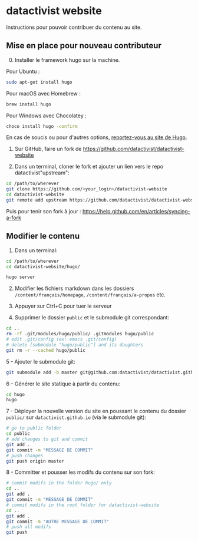 # datactivist website
Instructions pour pouvoir contribuer du contenu au site.

## Mise en place pour nouveau contributeur

0. Installer le framework hugo sur la machine.

Pour Ubuntu :
```sh
sudo apt-get install hugo
```

Pour macOS avec Homebrew :
```sh
brew install hugo
```

Pour Windows avec Chocolatey :
```sh
choco install hugo -confirm
```

En cas de soucis ou pour d'autres options, [reportez-vous au site de Hugo](https://gohugo.io/getting-started/installing/).

1. Sur GitHub, faire un fork de https://github.com/datactivist/datactivist-website

2. Dans un terminal, cloner le fork et ajouter un lien vers le repo datactivist"upstream":
```sh
cd /path/to/wherever
git clone https://github.com/<your_login>/datactivist-website
cd datactivist-website
git remote add upstream https://github.com/datactivist/datactivist-website
```

Puis pour tenir son fork à jour :
https://help.github.com/en/articles/syncing-a-fork


## Modifier le contenu
1. Dans un terminal:
```sh
cd /path/to/wherever
cd datactivist-website/hugo/

hugo server
```

2. Modifier les fichiers markdown dans les dossiers
`/content/français/homepage`, `/content/français/a-propos` etc.

3. Appuyer sur Ctrl+C pour tuer le serveur

4. Supprimer le dossier `public` et le submodule git correspondant:
```sh
cd ..
rm -rf .git/modules/hugo/public/ .gitmodules hugo/public
# edit .git/config (ex: emacs .git/config)
# delete [submodule "hugo/public"] and its daughters
git rm -r --cached hugo/public
```

5 - Ajouter le submodule git:
```sh
git submodule add -b master git@github.com:datactivist/datactivist.github.io.git hugo/public
```

6 - Générer le site statique à partir du contenu:
```sh
cd hugo
hugo
```

7 - Déployer la nouvelle version du site en poussant le contenu du dossier `public/` sur `datactivist.github.io` (via le submodule git):
```sh
# go to public folder
cd public
# add changes to git and commit
git add .
git commit -m "MESSAGE DE COMMIT"
# push changes
git push origin master
```

8 - Committer et pousser les modifs du contenu sur son fork:
```sh
# commit modifs in the folder hugo/ only
cd ..
git add .
git commit -m "MESSAGE DE COMMIT"
# commit modifs in the root folder for datactivist-website
cd ..
git add .
git commit -m "AUTRE MESSAGE DE COMMIT"
# push all modifs
git push
```
